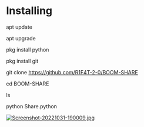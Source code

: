 # Installing 

apt update

apt upgrade 

pkg install python

pkg install git

git clone https://github.com/R1F4T-2-0/BOOM-SHARE

cd BOOM-SHARE

ls

python Share.python



[![Screenshot-20221031-190009.jpg](https://i.postimg.cc/6Qy5smnD/Screenshot-20221031-190009.jpg)](https://postimg.cc/Y4BwY8X3)

